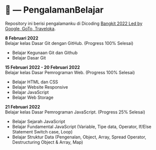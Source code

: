 # :hugs: — PengalamanBelajar
Repository ini berisi pengalamanku di Dicoding [Bangkit 2022 Led by Google, GoTo, Traveloka](https://grow.google/intl/id_id/bangkit/).

**8 Februari 2022** <br>
Belajar kelas Dasar Git dengan GitHub. (Progress 100% Selesai)
  - Belajar Kegunaan Git dan Github
  - Belajar Dasar Git

**15 Februari 2022 - 20 Februari 2022** <br>
Belajar kelas Dasar Pemrograman Web. (Progress 100% Selesai)
  - Belajar HTML dan CSS
  - Belajar Website Responsive
  - Belajar JavaScript
  - Belajar Web Storage

**21 Februari 2022** <br>
Belajar kelas Dasar Pemrograman JavaScript. (Progress 25% Selesai)
  - Belajar Sejarah JavaScript
  - Belajar Fundamental JavaScript (Variable, Tipe data, Operator, If/Else Statement Switch case, Loop)
  - Belajar Struktur Data (Pengenalan, Object, Array, Spread Operator, Destructuring Object & Array, Map)
